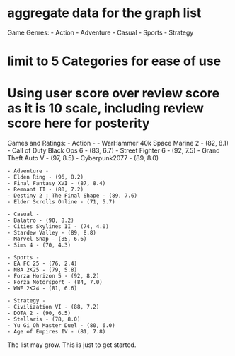 # aggregate data for the graph list

Game Genres:
    - Action
    - Adventure
    - Casual
    - Sports
    - Strategy

# limit to 5 Categories for ease of use
# Using user score over review score as it is 10 scale, including review score here for posterity

Games and Ratings:
    - Action -
    - WarHammer 40k Space Marine 2 - (82, 8.1)
    - Call of Duty Black Ops 6 - (83, 6.7)
    - Street Fighter 6 - (92, 7.5)
    - Grand Theft Auto V - (97, 8.5)
    - Cyberpunk2077 - (89, 8.0)
    
    - Adventure - 
    - Elden Ring - (96, 8.2)
    - Final Fantasy XVI - (87, 8.4)
    - Remnant II - (80, 7.2)
    - Destiny 2 : The Final Shape - (89, 7.6)
    - Elder Scrolls Online - (71, 5.7)

    - Casual -
    - Balatro - (90, 8.2) 
    - Cities Skylines II - (74, 4.0)
    - Stardew Valley - (89, 8.8)
    - Marvel Snap - (85, 6.6)
    - Sims 4 - (70, 4.3)

    - Sports -
    - EA FC 25 - (76, 2.4)
    - NBA 2K25 - (79, 5.8)
    - Forza Horizon 5 - (92, 8.2)
    - Forza Motorsport - (84, 7.0)
    - WWE 2K24 - (81, 6.6)

    - Strategy -
    - Civilization VI - (88, 7.2)
    - DOTA 2 - (90, 6.5)
    - Stellaris - (78, 8.0)
    - Yu Gi Oh Master Duel - (80, 6.0)
    - Age of Empires IV - (81, 7.8)

The list may grow. This is just to get started. 
